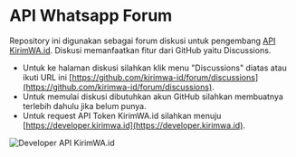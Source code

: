 # API Whatsapp Forum

Repository ini digunakan sebagai forum diskusi untuk pengembang [API KirimWA.id](https://developer.kirimwa.id). Diskusi memanfaatkan fitur dari GitHub yaitu Discussions. 

* Untuk ke halaman diskusi silahkan klik menu "Discussions" diatas atau ikuti URL ini [https://github.com/kirimwa-id/forum/discussions](https://github.com/kirimwa-id/forum/discussions).
* Untuk memulai diskusi dibutuhkan akun GitHub silahkan membuatnya terlebih dahulu jika belum punya.
* Untuk request API Token KirimWA.id silahkan menuju [https://developer.kirimwa.id](https://developer.kirimwa.id).

![Developer API KirimWA.id](https://developer.kirimwa.id/assets/api-kirimwa-cover.jpg?v=1)
